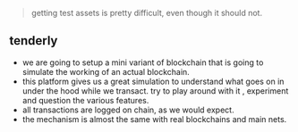 > getting test assets is pretty difficult, even though it should not. 

## tenderly 
- we are going to setup a mini variant of blockchain that is going to simulate the working of an actual blockchain. 
- this platform gives us a great simulation to understand what goes on in under the hood while we transact. try to play around with it , experiment and question the various features. 
- all transactions are logged on chain, as we would expect. 
- the mechanism is almost the same with real blockchains and main nets. 
